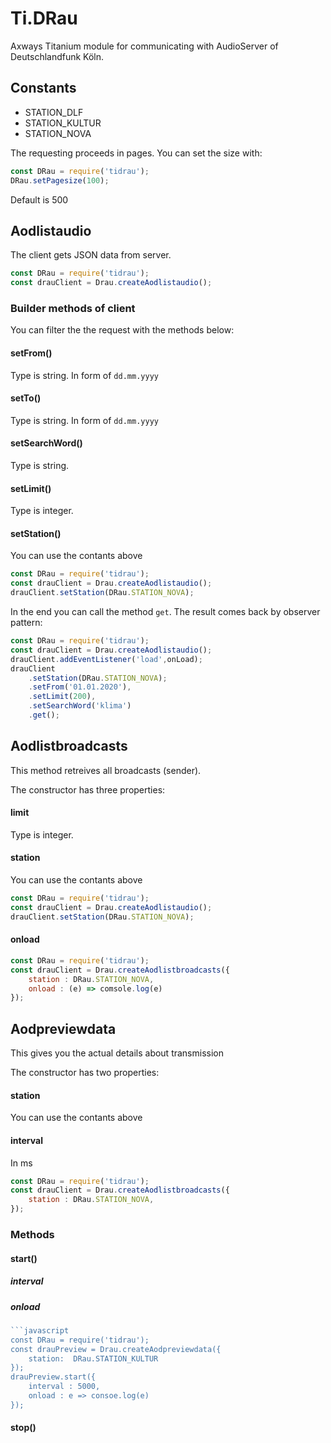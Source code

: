 # Ti.DRau


Axways Titanium module for communicating with AudioServer of Deutschlandfunk Köln.


## Constants
* STATION_DLF
* STATION_KULTUR
* STATION_NOVA

The requesting proceeds in pages. You can set the size with:

```javascript
const DRau = require('tidrau');
DRau.setPagesize(100);
```
Default is 500


## Aodlistaudio

The client gets JSON data from server.

```javascript
const DRau = require('tidrau');
const drauClient = Drau.createAodlistaudio();
```

### Builder methods of client

You can filter the the request with the methods below:

#### setFrom()

Type is string. In form of `dd.mm.yyyy`

#### setTo()

Type is string. In form of `dd.mm.yyyy`

#### setSearchWord()

Type is string.

#### setLimit()

Type is integer.


#### setStation()

You can use the contants above

```javascript
const DRau = require('tidrau');
const drauClient = Drau.createAodlistaudio();
drauClient.setStation(DRau.STATION_NOVA);
```
 
In the end you can call the method `get`. The result comes back by observer pattern:

```javascript
const DRau = require('tidrau');
const drauClient = Drau.createAodlistaudio();
drauClient.addEventListener('load',onLoad);
drauClient
	.setStation(DRau.STATION_NOVA);
	.setFrom('01.01.2020'),
	.setLimit(200),
	.setSearchWord('klima')
	.get();
```

## Aodlistbroadcasts

This method retreives all broadcasts (sender).


The constructor has three properties:

#### limit

Type is integer.


#### station

You can use the contants above

```javascript
const DRau = require('tidrau');
const drauClient = Drau.createAodlistaudio();
drauClient.setStation(DRau.STATION_NOVA);
```

#### onload

```javascript
const DRau = require('tidrau');
const drauClient = Drau.createAodlistbroadcasts({
	station : DRau.STATION_NOVA,
	onload : (e) => comsole.log(e)
});
```

## Aodpreviewdata

This gives you the actual details about transmission


The constructor has two properties:


#### station

You can use the contants above



#### interval

In ms

```javascript
const DRau = require('tidrau');
const drauClient = Drau.createAodlistbroadcasts({
	station : DRau.STATION_NOVA,
});
```

### Methods

#### start()
##### interval
##### onload

```javascript
```javascript
const DRau = require('tidrau');
const drauPreview = Drau.createAodpreviewdata({
	station:  DRau.STATION_KULTUR
});
drauPreview.start({
	interval : 5000,
	onload : e => consoe.log(e)
});

```
 

#### stop()



